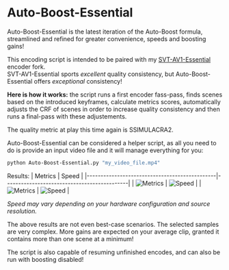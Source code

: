 # Auto-Boost-Essential

Auto-Boost-Essential is the latest iteration of the Auto-Boost formula, streamlined and refined for greater convenience, speeds and boosting gains!

This encoding script is intended to be paired with my [SVT-AV1-Essential](https://github.com/nekotrix/SVT-AV1-Essential) encoder fork.  
SVT-AV1-Essential sports *excellent* quality consistency, but Auto-Boost-Essential offers *exceptional* consistency!

**Here is how it works:** the script runs a first encoder fass-pass, finds scenes based on the introduced keyframes, calculate metrics scores, automatically adjusts the CRF of scenes in order to increase quality consistency and then runs a final-pass with these adjustements.  

The quality metric at play this time again is SSIMULACRA2.

Auto-Boost-Essential can be considered a helper script, as all you need to do is provide an input video file and it will manage everything for you:
```bash
python Auto-Boost-Essential.py "my_video_file.mp4"
```

Results:
|                    Metrics                    |                    Speed                    |
|-----------------------------------------------|---------------------------------------------|
| ![Metrics](https://i.kek.sh/2Ulmd7e7zIJ.webp) | ![Speed](https://i.kek.sh/0fehFRVGuhT.webp) |
| ![Metrics](https://i.kek.sh/WckNMr7IzRa.webp) | ![Speed](https://i.kek.sh/NHYJEEeJrhB.webp) |  

*Speed may vary depending on your hardware configuration and source resolution.*

The above results are not even best-case scenarios. The selected samples are very complex. More gains are expected on your average clip, granted it contains more than one scene at a minimum!

The script is also capable of resuming unfinished encodes, and can also be run with boosting disabled!